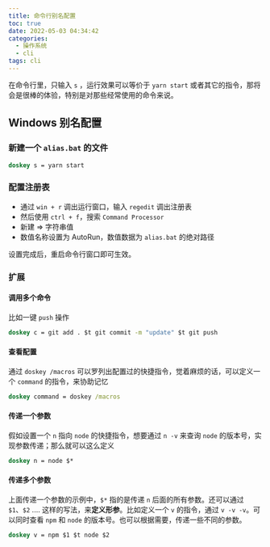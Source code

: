 ```yaml
---
title: 命令行别名配置
toc: true
date: 2022-05-03 04:34:42
categories:
  - 操作系统
  - cli
tags: cli
---
```


在命令行里，只输入 `s` ，运行效果可以等价于 `yarn start` 或者其它的指令，那将会是很棒的体验，特别是对那些经常使用的命令来说。

<!-- more -->

## Windows 别名配置

### 新建一个 `alias.bat` 的文件

```bat
doskey s = yarn start
```

### 配置注册表

- 通过 `win + r` 调出运行窗口，输入 `regedit` 调出注册表
- 然后使用 `ctrl + f`，搜索 `Command Processor`
- 新建 => 字符串值
- 数值名称设置为 AutoRun，数值数据为 `alias.bat` 的绝对路径

设置完成后，重启命令行窗口即可生效。

### 扩展

#### 调用多个命令

比如一键 `push` 操作

```bat
doskey c = git add . $t git commit -m "update" $t git push
```

#### 查看配置

通过 `doskey /macros` 可以罗列出配置过的快捷指令，觉着麻烦的话，可以定义一个 `command` 的指令，来协助记忆

```bat
doskey command = doskey /macros
```

#### 传递一个参数

假如设置一个 `n` 指向 `node` 的快捷指令，想要通过 `n -v` 来查询 `node` 的版本号，实现参数传递；那么就可以这么定义

```bat
doskey n = node $*
```

#### 传递多个参数

上面传递一个参数的示例中，`$*` 指的是传递 `n` 后面的所有参数。还可以通过 `$1`、`$2` .... 这样的写法，来**定义形参**。比如定义一个 `v` 的指令，通过 `v -v -v`。可以同时查看 `npm` 和 `node` 的版本号。也可以根据需要，传递一些不同的参数。

```bat
doskey v = npm $1 $t node $2
```
